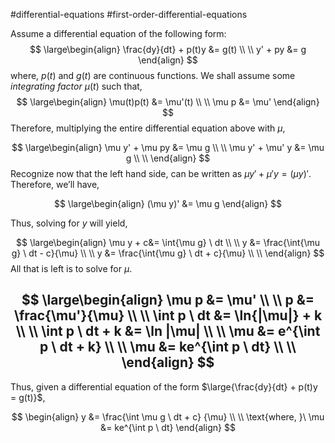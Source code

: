 #differential-equations #first-order-differential-equations

Assume a differential equation of the following form:
$$
\large\begin{align}
	\frac{dy}{dt} + p(t)y &= g(t) \\ \\
	y' + py &= g 	
\end{align}
$$
where, $p(t)$ and $g(t)$ are continuous functions. We shall assume some *integrating factor* $\mu(t)$ such that,
$$
	\large\begin{align}
		\mu(t)p(t) &= \mu'(t) \\ \\
		\mu p &= \mu'
	\end{align}
$$
Therefore, multiplying the entire differential equation above with $\mu$,

$$
\large\begin{align}
	\mu y' + \mu py &= \mu g \\ \\
	\mu y' + \mu' y &= \mu g \\ \\
\end{align}
$$
Recognize now that the left hand side, can be written as
${\mu y' + \mu' y = (\mu y)'}$. Therefore, we’ll have,

$$
\large\begin{align}
	(\mu y)' &= \mu g
\end{align}
$$

Thus, solving for $y$ will yield,

$$
\large\begin{align}
	\mu y + c&= \int{\mu g} \ dt \\ \\
	 y &= \frac{\int{\mu g} \ dt - c}{\mu}  \\ \\
	 y &= \frac{\int{\mu g} \ dt + c}{\mu}  \\ \\
\end{align}
$$
All that is left is to solve for $\mu$.

$$
\large\begin{align}
	\mu p &= \mu' \\ \\
	p &= \frac{\mu'}{\mu} \\ \\
	\int p \ dt &= \ln{|\mu|} + k \\ \\
	\int p \ dt + k &= \ln |\mu| \\ \\
	\mu &= e^{\int p \ dt + k} \\ \\
	\mu &= ke^{\int p \ dt} \\ \\
\end{align}
$$
---
Thus, given a differential equation of the form $\large{\frac{dy}{dt} + p(t)y = g(t)}$, 

$$
\begin{align}
	y &= \frac{\int \mu g \ dt + c}
			{\mu} \\ \\
	\text{where, }\ \mu &= ke^{\int p \ dt}
\end{align}
$$


